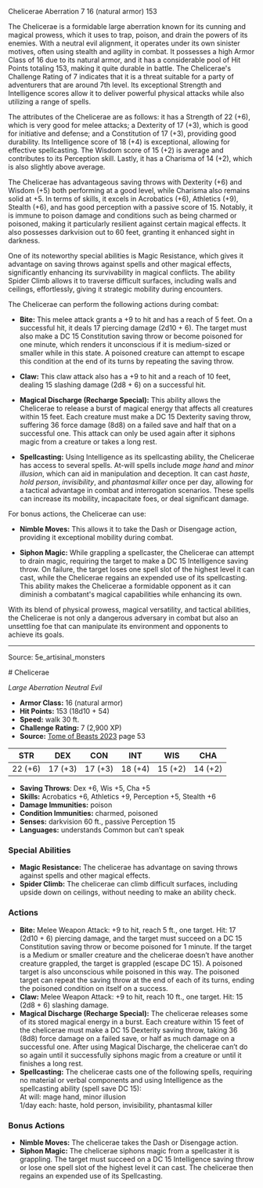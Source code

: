 <MonsterName/>Chelicerae</MonsterName>
<CreatureType/>Aberration</CreatureType>
<CR/>7</CR>
<AC/>16 (natural armor)</AC>
<HP/>153</HP>
<summary>The Chelicerae is a formidable large aberration known for its cunning and magical prowess, which it uses to trap, poison, and drain the powers of its enemies. With a neutral evil alignment, it operates under its own sinister motives, often using stealth and agility in combat. It possesses a high Armor Class of 16 due to its natural armor, and it has a considerable pool of Hit Points totaling 153, making it quite durable in battle. The Chelicerae's Challenge Rating of 7 indicates that it is a threat suitable for a party of adventurers that are around 7th level. Its exceptional Strength and Intelligence scores allow it to deliver powerful physical attacks while also utilizing a range of spells.</summary>

<detail>

The attributes of the Chelicerae are as follows: it has a Strength of 22 (+6), which is very good for melee attacks; a Dexterity of 17 (+3), which is good for initiative and defense; and a Constitution of 17 (+3), providing good durability. Its Intelligence score of 18 (+4) is exceptional, allowing for effective spellcasting. The Wisdom score of 15 (+2) is average and contributes to its Perception skill. Lastly, it has a Charisma of 14 (+2), which is also slightly above average.

The Chelicerae has advantageous saving throws with Dexterity (+6) and Wisdom (+5) both performing at a good level, while Charisma also remains solid at +5. In terms of skills, it excels in Acrobatics (+6), Athletics (+9), Stealth (+6), and has good perception with a passive score of 15. Notably, it is immune to poison damage and conditions such as being charmed or poisoned, making it particularly resilient against certain magical effects. It also possesses darkvision out to 60 feet, granting it enhanced sight in darkness.

One of its noteworthy special abilities is Magic Resistance, which gives it advantage on saving throws against spells and other magical effects, significantly enhancing its survivability in magical conflicts. The ability Spider Climb allows it to traverse difficult surfaces, including walls and ceilings, effortlessly, giving it strategic mobility during encounters.

The Chelicerae can perform the following actions during combat:

- **Bite:** This melee attack grants a +9 to hit and has a reach of 5 feet. On a successful hit, it deals 17 piercing damage (2d10 + 6). The target must also make a DC 15 Constitution saving throw or become poisoned for one minute, which renders it unconscious if it is medium-sized or smaller while in this state. A poisoned creature can attempt to escape this condition at the end of its turns by repeating the saving throw.

- **Claw:** This claw attack also has a +9 to hit and a reach of 10 feet, dealing 15 slashing damage (2d8 + 6) on a successful hit.

- **Magical Discharge (Recharge Special):** This ability allows the Chelicerae to release a burst of magical energy that affects all creatures within 15 feet. Each creature must make a DC 15 Dexterity saving throw, suffering 36 force damage (8d8) on a failed save and half that on a successful one. This attack can only be used again after it siphons magic from a creature or takes a long rest.

- **Spellcasting:** Using Intelligence as its spellcasting ability, the Chelicerae has access to several spells. At-will spells include *mage hand* and *minor illusion*, which can aid in manipulation and deception. It can cast *haste*, *hold person*, *invisibility*, and *phantasmal killer* once per day, allowing for a tactical advantage in combat and interrogation scenarios. These spells can increase its mobility, incapacitate foes, or deal significant damage.

For bonus actions, the Chelicerae can use:

- **Nimble Moves:** This allows it to take the Dash or Disengage action, providing it exceptional mobility during combat.

- **Siphon Magic:** While grappling a spellcaster, the Chelicerae can attempt to drain magic, requiring the target to make a DC 15 Intelligence saving throw. On failure, the target loses one spell slot of the highest level it can cast, while the Chelicerae regains an expended use of its spellcasting. This ability makes the Chelicerae a formidable opponent as it can diminish a combatant's magical capabilities while enhancing its own.

With its blend of physical prowess, magical versatility, and tactical abilities, the Chelicerae is not only a dangerous adversary in combat but also an unsettling foe that can manipulate its environment and opponents to achieve its goals.</detail>



---

Source: 5e_artisinal_monsters

<statblock>
# Chelicerae

*Large* *Aberration* *Neutral Evil*

- **Armor Class:** 16 (natural armor)
- **Hit Points:** 153 (18d10 + 54)
- **Speed:** walk 30 ft.
- **Challenge Rating:** 7 (2,900 XP)
- **Source:** [Tome of Beasts 2023](https://koboldpress.com/kpstore/product/tome-of-beasts-1-2023-edition/) page 53

| STR | DEX | CON | INT | WIS | CHA |
| --- | --- | --- | --- | --- | --- |
| 22 (+6) | 17 (+3) | 17 (+3) | 18 (+4) | 15 (+2) | 14 (+2) |

- **Saving Throws**: Dex +6, Wis +5, Cha +5
- **Skills:** Acrobatics +6, Athletics +9, Perception +5, Stealth +6
- **Damage Immunities:** poison
- **Condition Immunities:** charmed, poisoned
- **Senses:** darkvision 60 ft., passive Perception 15
- **Languages:** understands Common but can’t speak

### Special Abilities

- **Magic Resistance:** The chelicerae has advantage on saving throws against spells and other magical effects.
- **Spider Climb:** The chelicerae can climb difficult surfaces, including upside down on ceilings, without needing to make an ability check.

### Actions

- **Bite:** Melee Weapon Attack: +9 to hit, reach 5 ft., one target. Hit: 17 (2d10 + 6) piercing damage, and the target must succeed on a DC 15 Constitution saving throw or become poisoned for 1 minute. If the target is a Medium or smaller creature and the chelicerae doesn’t have another creature grappled, the target is grappled (escape DC 15). A poisoned target is also unconscious while poisoned in this way. The poisoned target can repeat the saving throw at the end of each of its turns, ending the poisoned condition on itself on a success.
- **Claw:** Melee Weapon Attack: +9 to hit, reach 10 ft., one target. Hit: 15 (2d8 + 6) slashing damage.
- **Magical Discharge (Recharge Special):** The chelicerae releases some of its stored magical energy in a burst. Each creature within 15 feet of the chelicerae must make a DC 15 Dexterity saving throw, taking 36 (8d8) force damage on a failed save, or half as much damage on a successful one. After using Magical Discharge, the chelicerae can’t do so again until it successfully siphons magic from a creature or until it finishes a long rest.
- **Spellcasting:** The chelicerae casts one of the following spells, requiring no material or verbal components and using Intelligence as the spellcasting ability (spell save DC 15):<br>At will: mage hand, minor illusion<br>1/day each: haste, hold person, invisibility, phantasmal killer

### Bonus Actions

- **Nimble Moves:** The chelicerae takes the Dash or Disengage action.
- **Siphon Magic:** The chelicerae siphons magic from a spellcaster it is grappling. The target must succeed on a DC 15 Intelligence saving throw or lose one spell slot of the highest level it can cast. The chelicerae then regains an expended use of its Spellcasting.
</statblock>


